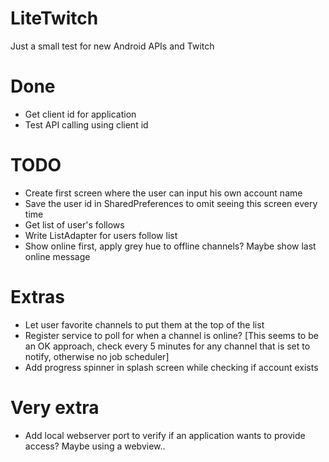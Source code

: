 # LiteTwitch
Just a small test for new Android APIs and Twitch

# Done
* Get client id for application
* Test API calling using client id

# TODO
* Create first screen where the user can input his own account name
* Save the user id in SharedPreferences to omit seeing this screen every time
* Get list of user's follows
* Write ListAdapter for users follow list
* Show online first, apply grey hue to offline channels? Maybe show last online message


# Extras
* Let user favorite channels to put them at the top of the list
* Register service to poll for when a channel is online? [This seems to be an OK approach, check every 5 minutes for any channel that is set to notify, otherwise no job scheduler]
* Add progress spinner in splash screen while checking if account exists

# Very extra
* Add local webserver port to verify if an application wants to provide access? Maybe using a webview..